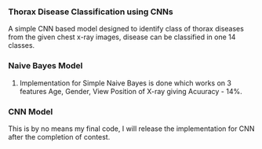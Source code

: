 ### Thorax Disease Classification using CNNs
A simple CNN based model designed to identify class of thorax diseases from the given chest x-ray images, disease can be classified in one 14 classes.

### Naive Bayes Model
1. Implementation for Simple Naive Bayes is done which works on 3 features Age, Gender, View Position of X-ray giving Acuuracy - 14%.

### CNN Model
This is by no means my final code, I will release the implementation for CNN after the completion of contest.

